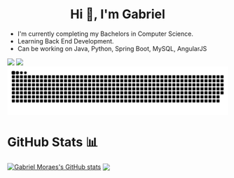 <h1 align="center">Hi 👋, I'm Gabriel</a></h1>

* I'm currently completing my Bachelors in Computer Science.
* Learning Back End Development.
* Can be working on Java, Python, Spring Boot, MySQL, AngularJS

<div> 
  <a href = "mailto:moraisgabriel274@gmail.com"><img src="https://img.shields.io/badge/-Gmail-%23333?style=for-the-badge&logo=gmail&logoColor=white" target="_blank"></a>
  <a href="https://www.linkedin.com/in/gabrielmoraes12/" target="_blank"><img src="https://img.shields.io/badge/-LinkedIn-%230077B5?style=for-the-badge&logo=linkedin&logoColor=white" target="_blank"></a> 
</div>


<div align="center">
  <a href="https://1999azzar.github.io/1999AZZAR/">
  <img  src="https://github.com/1999AZZAR/1999AZZAR/blob/main/resources/img/grid-snake.svg"
       alt="snake" /></a>
</div>


<h1>GitHub Stats 📊</h1>
 
<a href="https://github.com/gabrielmorais2/github-readme-stats"><img align="center" src="https://github-readme-stats.vercel.app/api?username=gabrielmorais2&show_icons=true&include_all_commits=true&theme=midnight-purple&hide_border=true" alt="Gabriel Moraes's GitHub stats" /></a>
<a href="https://github.com/gabrielmorais2/github-readme-stats"><img align="center" src="https://github-readme-stats.vercel.app/api/top-langs/?username=gabrielmorais2&theme=midnight-purple&layout=compact&hide_border=true&count_private=true" /></a>


